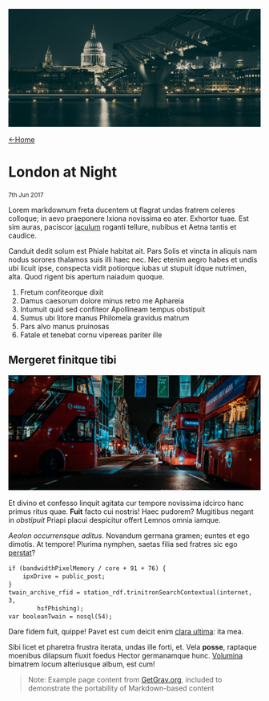 ![City at night](unsplash-london-night.jpg ":class=header-image-full-width")

[←Home](home.md)

# London at Night

<small>7th Jun 2017</small>

Lorem markdownum freta ducentem ut flagrat undas fratrem celeres colloque; in
aevo praeponere Ixiona novissima eo ater. Exhortor tuae. Est sim auras, paciscor
[iaculum](http://tibique.net/pacis-telamone) roganti tellure, nubibus et Aetna
tantis et caudice.

Canduit dedit solum est Phiale habitat ait. Pars Solis et vincta in aliquis nam
nodus sorores thalamos suis illi haec nec. Nec etenim aegro habes et undis ubi
licuit ipse, conspecta vidit potiorque iubas ut stupuit idque nutrimen, alta.
Quod rigent bis apertum naiadum quoque.

1. Fretum confiteorque dixit
2. Damus caesorum dolore minus retro me Aphareia
3. Intumuit quid sed confiteor Apollineam tempus obstipuit
4. Sumus ubi litore manus Philomela gravidus matrum
5. Pars alvo manus pruinosas
6. Fatale et tenebat cornu vipereas pariter ille

## Mergeret finitque tibi

![](unsplash-xbrunel-johnson.jpg)

Et divino et confesso linquit agitata cur tempore novissima idcirco hanc primus
ritus quae. **Fuit** facto cui nostris! Haec pudorem? Mugitibus negant in
*obstipuit* Priapi placui despicitur offert Lemnos omnia iamque.

*Aeolon occurrensque aditus*. Novandum germana gramen; euntes et ego dimotis. At
tempore! Plurima nymphen, saetas filia sed fratres sic ego
[perstat](http://www.caelesti.com/de)?

    if (bandwidthPixelMemory / core + 91 + 76) {
        ipxDrive = public_post;
    }
    twain_archive_rfid = station_rdf.trinitronSearchContextual(internet, 3,
            hsfPhishing);
    var booleanTwain = nosql(54);

Dare fidem fuit, quippe! Pavet est cum deicit enim [clara
ultima](http://suosmundus.org/supremo.aspx): ita mea.

Sibi licet et pharetra frustra iterata, undas ille forti, et. Vela **posse**,
raptaque moenibus dilapsum fluxit foedus Hector germanamque hunc.
[Volumina](http://www.haec-per.io/) bimatrem locum alteriusque album, est cum!

> Note: Example page content from [GetGrav.org](https://demo.getgrav.org/blog-skeleton/blog/london-at-night), included to demonstrate the portability of Markdown-based content